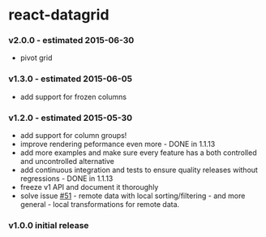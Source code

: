react-datagrid
=================

### v2.0.0 - estimated 2015-06-30

 * pivot grid

### v1.3.0 - estimated 2015-06-05

 * add support for frozen columns

### v1.2.0 - estimated 2015-05-30

 * add support for column groups!
 * improve rendering peformance even more - DONE in 1.1.13
 * add more examples and make sure every feature has a both controlled and uncontrolled alternative
 * add continuous integration and tests to ensure quality releases without regressions - DONE in 1.1.13
 * freeze v1 API and document it thoroughly
 * solve issue [#51](https://github.com/zippyui/react-datagrid/issues/51) - remote data with local sorting/filtering - and more general - local transformations for remote data.

### v1.0.0 initial release
